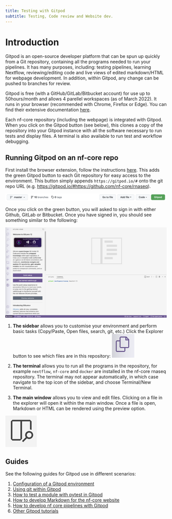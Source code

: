 ```yaml
---
title: Testing with Gitpod
subtitle: Testing, Code review and Website dev.
---
```


# Introduction

Gitpod is an open-source developer platform that can be spun up quickly from a Git repository, containing all the programs needed to run your pipelines. It has many purposes, including: testing pipelines, learning Nextflow, reviewing/editing code and live views of edited markdown/HTML for webpage development. In addition, within Gitpod, any change can be pushed to branches for review. 

Gitpod is free (with a GitHub/GitLab/Bitbucket account) for use up to 50hours/month and allows 4 parellel workspaces (as of March 2022). It runs in your browser (recommended with Chrome, Firefox or Edge). You can find their extensive documentation [here](https://gitpod.io/). 

Each nf-core repository (including the webpage) is integrated with Gitpod. When you click on the Gitpod button (see below), this clones a copy of the repository into your Gitpod instance with all the software necessary to run tests and display files. A terminal is also available to run test and workflow debugging.

## Running Gitpod on an nf-core repo

First install the browser extension, follow the instructions [here](https://www.gitpod.io/docs/browser-extension). This adds the green Gitpod button to each Git repository for easy access to the environment. This button simply appends `https://gitpod.io/#` onto the git repo URL (e.g. https://gitpod.io/#https://github.com/nf-core/rnaseq).

![PNG](/public_html/assets/markdown_assets/developers/gitpod/gitpodbutton.png)

Once you click on the green button, you will asked to sign in with either Github, GitLab or Bitbucket. Once you have signed in, you should see something similar to the following:

![PNG](/public_html/assets/markdown_assets/developers/gitpod/nf-core-gitpod.png)

1. **The sidebar** allows you to customise your environment and perform basic tasks (Copy/Paste, Open files, search, git, etc.) Click the Explorer button to see which files are in this repository:
![PNG](/public_html/assets/markdown_assets/developers/gitpod/explorer.png)

2. **The terminal** allows you to run all the programs in the repository, for example `nextflow`, `nf-core` and `docker` are installed in the nf-core rnaseq repository. The terminal may not appear automatically, in which case navigate to the top icon of the sidebar, and choose Terminal/New Terminal.

3. **The main window** allows you to view and edit files. Clicking on a file in the explorer will open it within the main window. Once a file is open, Markdown or HTML can be rendered using the preview option.

![PNG](/public_html/assets/markdown_assets/developers/gitpod/preview.png)

## Guides

See the following guides for Gitpod use in different scenarios:

1. [Configuration of a Gitpod environment](gitpod/config.md)
2. [Using git within Gitpod](gitpod/git_in_gitpod.md)
3. [How to test a module with pytest in Gitpod](gitpod/pytest.md)
4. [How to develop Markdown for the nf-core website](gitpod/webdev.md)
5. [How to develop nf core pipelines with Gitpod](gitpod/nf_core_repo.md)
5. [Other Gitpod tutorials](gitpod/other.md)



